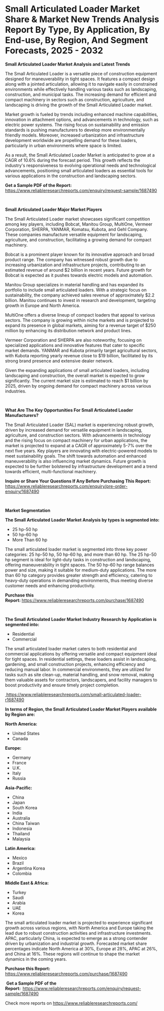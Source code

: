 <p><h1>Small Articulated Loader Market Share & Market New Trends Analysis Report By Type, By Application, By End-use, By Region, And Segment Forecasts, 2025 - 2032</h1></p><p><strong>Small Articulated Loader Market Analysis and Latest Trends</strong></p>
<p><p>The Small Articulated Loader is a versatile piece of construction equipment designed for maneuverability in tight spaces. It features a compact design along with a jointed articulation, allowing it to navigate easily in constrained environments while effectively handling various tasks such as landscaping, construction, and municipal tasks. The increasing demand for efficient and compact machinery in sectors such as construction, agriculture, and landscaping is driving the growth of the Small Articulated Loader market.</p><p>Market growth is fueled by trends including enhanced machine capabilities, innovation in attachment options, and advancements in technology, such as electric power systems. The rising focus on sustainability and emission standards is pushing manufacturers to develop more environmentally friendly models. Moreover, increased urbanization and infrastructure development worldwide are propelling demand for these loaders, particularly in urban environments where space is limited. </p><p>As a result, the Small Articulated Loader Market is anticipated to grow at a CAGR of 10.6% during the forecast period. This growth reflects the industry's responsiveness to evolving operational needs and technological advancements, positioning small articulated loaders as essential tools for various applications in the construction and landscaping sectors.</p></p>
<p><strong>Get a Sample PDF of the Report:&nbsp;</strong> <a href="https://www.reliableresearchreports.com/enquiry/request-sample/1687490?utm_campaign=24&utm_medium=2&utm_source=Github&utm_content=ia&utm_term=10042025&utm_id=small-articulated-loader">https://www.reliableresearchreports.com/enquiry/request-sample/1687490</a></p>
<p>&nbsp;</p>
<p><strong>Small Articulated Loader Major Market Players</strong></p>
<p><p>The Small Articulated Loader market showcases significant competition among key players, including Bobcat, Manitou Group, MultiOne, Vermeer Corporation, SHERPA, YANMAR, Komatsu, Kubota, and Gehl Company. These companies manufacture versatile equipment for landscaping, agriculture, and construction, facilitating a growing demand for compact machinery.</p><p>Bobcat is a prominent player known for its innovative approach and broad product range. The company has witnessed robust growth due to increasing urbanization and infrastructure projects, contributing to an estimated revenue of around $2 billion in recent years. Future growth for Bobcat is expected as it pushes towards electric models and automation.</p><p>Manitou Group specializes in material handling and has expanded its portfolio to include small articulated loaders. With a strategic focus on sustainability, the company achieved sales revenue of approximately $2.2 billion. Manitou continues to invest in research and development, targeting growth in Europe and North America.</p><p>MultiOne offers a diverse lineup of compact loaders that appeal to various sectors. The company is growing within niche markets and is projected to expand its presence in global markets, aiming for a revenue target of $250 million by enhancing its distribution network and product lines.</p><p>Vermeer Corporation and SHERPA are also noteworthy, focusing on specialized applications and innovative features that cater to specific market demands. YANMAR and Kubota primarily target agricultural sectors, with Kubota reporting yearly revenue close to $19 billion, facilitated by its strong brand presence and extensive dealer network.</p><p>Given the expanding applications of small articulated loaders, including landscaping and construction, the overall market is expected to grow significantly. The current market size is estimated to reach $1 billion by 2025, driven by ongoing demand for compact machinery across various industries.</p></p>
<p>&nbsp;</p>
<p><strong>What Are The Key Opportunities For Small Articulated Loader Manufacturers?</strong></p>
<p><p>The Small Articulated Loader (SAL) market is experiencing robust growth, driven by increased demand for versatile equipment in landscaping, agriculture, and construction sectors. With advancements in technology and the rising focus on compact machinery for urban applications, the market is projected to expand at a CAGR of approximately 5-7% over the next five years. Key players are innovating with electric-powered models to meet sustainability goals. The shift towards automation and enhanced maneuverability is also influencing market dynamics. Future growth is expected to be further bolstered by infrastructure development and a trend towards efficient, multi-functional machinery.</p></p>
<p><strong>Inquire or Share Your Questions If Any Before Purchasing This Report:</strong> <a href="https://www.reliableresearchreports.com/enquiry/pre-order-enquiry/1687490?utm_campaign=24&utm_medium=2&utm_source=Github&utm_content=ia&utm_term=10042025&utm_id=small-articulated-loader">https://www.reliableresearchreports.com/enquiry/pre-order-enquiry/1687490</a></p>
<p>&nbsp;</p>
<p><strong>Market Segmentation</strong></p>
<p><strong>The Small Articulated Loader Market Analysis by types is segmented into:</strong></p>
<p><ul><li>25 hp-50 hp</li><li>50 hp-60 hp</li><li>More Than 60 hp</li></ul></p>
<p><p>The small articulated loader market is segmented into three key power categories: 25 hp-50 hp, 50 hp-60 hp, and more than 60 hp. The 25 hp-50 hp segment is ideal for light-duty tasks in construction and landscaping, offering maneuverability in tight spaces. The 50 hp-60 hp range balances power and size, making it suitable for medium-duty applications. The more than 60 hp category provides greater strength and efficiency, catering to heavy-duty operations in demanding environments, thus meeting diverse customer needs and enhancing productivity.</p></p>
<p><strong>Purchase this Report:&nbsp;</strong><a href="https://www.reliableresearchreports.com/purchase/1687490?utm_campaign=24&utm_medium=2&utm_source=Github&utm_content=ia&utm_term=10042025&utm_id=small-articulated-loader">https://www.reliableresearchreports.com/purchase/1687490</a></p>
<p>&nbsp;</p>
<p><strong>The Small Articulated Loader Market Industry Research by Application is segmented into:</strong></p>
<p><ul><li>Residential</li><li>Commercial</li></ul></p>
<p><p>The small articulated loader market caters to both residential and commercial applications by offering versatile and compact equipment ideal for tight spaces. In residential settings, these loaders assist in landscaping, gardening, and small construction projects, enhancing efficiency and reducing manual labor. In commercial environments, they are utilized for tasks such as site clean-up, material handling, and snow removal, making them valuable assets for contractors, landscapers, and facility managers to boost productivity and ensure timely project completion.</p></p>
<p><a href="https://www.reliableresearchreports.com/small-articulated-loader-r1687490?utm_campaign=24&utm_medium=2&utm_source=Github&utm_content=ia&utm_term=10042025&utm_id=small-articulated-loader">&nbsp;https://www.reliableresearchreports.com/small-articulated-loader-r1687490</a></p>
<p><strong>In terms of Region, the Small Articulated Loader Market Players available by Region are:</strong></p>
<p>
    <p> <strong> North America: </strong>
        <ul>
            <li>United States</li>
            <li>Canada</li>
        </ul>
        </p> 
    <p> <strong> Europe: </strong>
        <ul>
            <li>Germany</li>
            <li>France</li>
            <li>U.K.</li>
            <li>Italy</li>
            <li>Russia</li>
        </ul>
        </p> 
    <p> <strong> Asia-Pacific: </strong>
        <ul>
            <li>China</li>
            <li>Japan</li>
            <li>South Korea</li>
            <li>India</li>
            <li>Australia</li>
            <li>China Taiwan</li>
            <li>Indonesia</li>
            <li>Thailand</li>
            <li>Malaysia</li>
        </ul>
        </p> 
    <p> <strong> Latin America: </strong>
        <ul>
            <li>Mexico</li>
            <li>Brazil</li>
            <li>Argentina Korea</li>
            <li>Colombia</li>
        </ul>
        </p> 
    <p> <strong> Middle East & Africa: </strong>
        <ul>
            <li>Turkey</li>
            <li>Saudi</li>
            <li>Arabia</li>
            <li>UAE</li>
            <li>Korea</li>
        </ul>
    </p>
    </p>
<p><p>The small articulated loader market is projected to experience significant growth across various regions, with North America and Europe taking the lead due to robust construction activities and infrastructure investments. APAC, particularly China, is expected to emerge as a strong contender driven by urbanization and industrial growth. Forecasted market share percentages indicate North America at 30%, Europe at 28%, APAC at 26%, and China at 16%. These regions will continue to shape the market dynamics in the coming years.</p></p>
<p><strong>Purchase this Report: </strong><a href="https://www.reliableresearchreports.com/purchase/1687490?utm_campaign=24&utm_medium=2&utm_source=Github&utm_content=ia&utm_term=10042025&utm_id=small-articulated-loader">https://www.reliableresearchreports.com/purchase/1687490</a></p>
<p>&nbsp;<strong>Get a Sample PDF of the Report:&nbsp;&nbsp;</strong><a href="https://www.reliableresearchreports.com/enquiry/request-sample/1687490?utm_campaign=24&utm_medium=2&utm_source=Github&utm_content=ia&utm_term=10042025&utm_id=small-articulated-loader">https://www.reliableresearchreports.com/enquiry/request-sample/1687490</a></p>
<p><strong></strong></p>
<p>Check more reports on <a href="https://www.reliableresearchreports.com/?utm_campaign=24&utm_medium=2&utm_source=Github&utm_content=ia&utm_term=10042025&utm_id=small-articulated-loader">https://www.reliableresearchreports.com/</a></p>